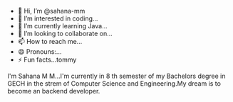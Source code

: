 - 👋 Hi, I’m @sahana-mm
- 👀 I’m interested in coding...
- 🌱 I’m currently learning Java...
- 💞️ I’m looking to collaborate on...
- 📫 How to reach me...
- 😄 Pronouns:...
- ⚡ Fun facts...tommy

<!--
sahana-mm/sahana-mm is a ✨ special ✨ repository because its `README.md` (this file) appears on your GitHub profile.
You can click the Preview link to take a look at your changes.
-->
I'm Sahana M M...I'm currently in 8 th semester of my Bachelors degree in GECH in the strem of Computer Science and Engineering.My dream is to become an backend developer.
